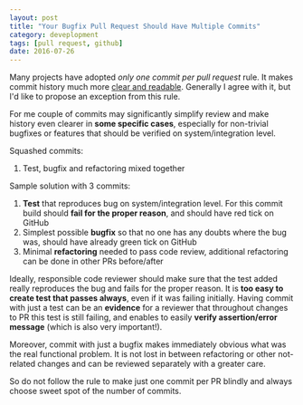 ```yaml
---
layout: post
title: "Your Bugfix Pull Request Should Have Multiple Commits"
category: deveplopment
tags: [pull request, github]
date: 2016-07-26
---
```


Many projects have adopted *only one commit per pull request* rule. It makes commit history much more [clear and readable](http://programmers.stackexchange.com/questions/263164/why-squash-git-commits-for-pull-requests).
Generally I agree with it, but I'd like to propose an exception from this rule.

<!--more-->

For me couple of commits may significantly simplify review and make history even clearer in **some specific cases**, especially
for non-trivial 
bugfixes or features that should be verified on system/integration level.
 
Squashed commits:

1. Test, bugfix and refactoring mixed together

Sample solution with 3 commits:

1. **Test** that reproduces bug on system/integration level. For this commit build should **fail for the proper reason**, and should
 have red tick on GitHub
2. Simplest possible **bugfix** so that no one has any doubts where the bug was, should have already green tick on GitHub
3. Minimal **refactoring** needed to pass code review, additional refactoring can be done in other PRs before/after

 Ideally, responsible code reviewer should make sure that the test added really reproduces the bug and fails for the proper reason.
 It is **too easy to create test that passes always**, even if it was failing initially. Having commit with just a test can be an
 **evidence** for a reviewer that throughout changes to PR this test is still failing, and enables to easily **verify assertion/error
 message** (which is also very important!).
 
Moreover, commit with just a bugfix makes immediately obvious what was the real functional problem. It is not lost in between
refactoring or other not-related changes and can be reviewed separately with a greater care.

So do not follow the rule to make just one commit per PR blindly and always choose sweet spot of the number of commits.

